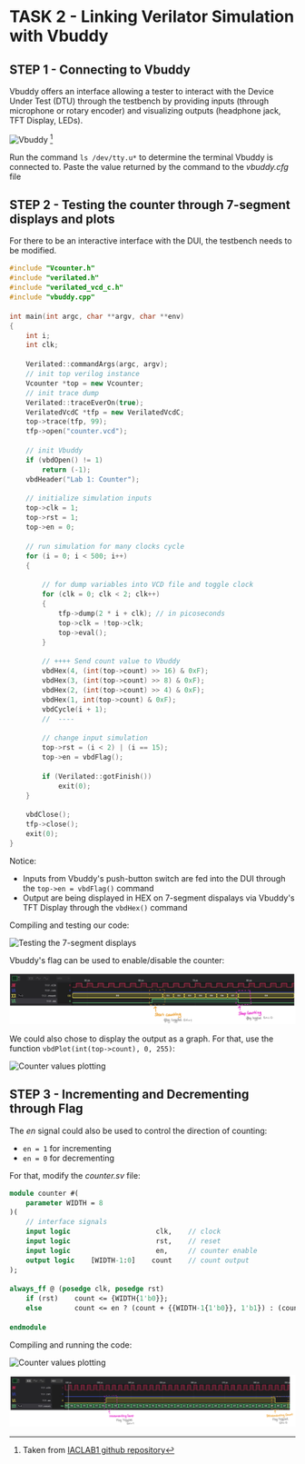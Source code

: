 # TASK 2 - Linking Verilator Simulation with Vbuddy

## STEP 1 - Connecting to Vbuddy

Vbuddy offers an interface allowing a tester to interact with the Device Under Test (DTU) through the testbench by providing inputs (through microphone or rotary encoder) and visualizing outputs (headphone jack, TFT Display, LEDs).

![Vbuddy](../images/vbuddy.jpg)
[^1]

Run the command `ls /dev/tty.u*` to determine the terminal Vbuddy is connected to.
Paste the value returned by the command to the _vbuddy.cfg_ file

## STEP 2 - Testing the counter through 7-segment displays and plots

For there to be an interactive interface with the DUI, the testbench needs to be modified.

``` C++
#include "Vcounter.h"
#include "verilated.h"
#include "verilated_vcd_c.h"
#include "vbuddy.cpp"

int main(int argc, char **argv, char **env)
{
    int i;
    int clk;

    Verilated::commandArgs(argc, argv);
    // init top verilog instance
    Vcounter *top = new Vcounter;
    // init trace dump
    Verilated::traceEverOn(true);
    VerilatedVcdC *tfp = new VerilatedVcdC;
    top->trace(tfp, 99);
    tfp->open("counter.vcd");

    // init Vbuddy
    if (vbdOpen() != 1)
        return (-1);
    vbdHeader("Lab 1: Counter");

    // initialize simulation inputs
    top->clk = 1;
    top->rst = 1;
    top->en = 0;

    // run simulation for many clocks cycle
    for (i = 0; i < 500; i++)
    {

        // for dump variables into VCD file and toggle clock
        for (clk = 0; clk < 2; clk++)
        {
            tfp->dump(2 * i + clk); // in picoseconds
            top->clk = !top->clk;
            top->eval();
        }

        // ++++ Send count value to Vbuddy
        vbdHex(4, (int(top->count) >> 16) & 0xF);
        vbdHex(3, (int(top->count) >> 8) & 0xF);
        vbdHex(2, (int(top->count) >> 4) & 0xF);
        vbdHex(1, int(top->count) & 0xF);
        vbdCycle(i + 1);
        //  ----

        // change input simulation
        top->rst = (i < 2) | (i == 15);
        top->en = vbdFlag();

        if (Verilated::gotFinish())
            exit(0);
    }

    vbdClose();
    tfp->close();
    exit(0);
}
```

Notice:
- Inputs from Vbuddy's push-button switch are fed into the DUI through the `top->en = vbdFlag()` command
- Output are being displayed in HEX on 7-segment dispalays via Vbuddy's TFT Display through the `vbdHex()` command

Compiling and testing our code:

![Testing the 7-segment displays](https://youtu.be/NcWlVew0rIs)

Vbuddy's flag can be used to enable/disable the counter:

![counter flag waveform](../images/counter_flag_waveform.jpg)


We could also chose to display the output as a graph. For that, use the function `vbdPlot(int(top->count), 0, 255)`:

![Counter values plotting](https://youtu.be/H9f1C2hQfdE)

## STEP 3 - Incrementing and Decrementing through Flag

The _en_ signal could also be used to control the direction of counting:
- `en = 1` for incrementing
- `en = 0` for decrementing


For that, modify the _counter.sv_ file:

``` SystemVerilog
module counter #(
    parameter WIDTH = 8
)(
    // interface signals
    input logic                     clk,    // clock
    input logic                     rst,    // reset
    input logic                     en,     // counter enable
    output logic    [WIDTH-1:0]    count    // count output
);

always_ff @ (posedge clk, posedge rst)
    if (rst)    count <= {WIDTH{1'b0}};
    else        count <= en ? (count + {{WIDTH-1{1'b0}}, 1'b1}) : (count - {{WIDTH-1{1'b0}}, 1'b1});

endmodule
```

Compiling and running the code:

![Counter values plotting](https://youtu.be/W31bzB84tAY)

![counter incrementing and decrementing](../images/counter_decrementing_waveform.jpg)

[^1]: Taken from [IACLAB1 github repository](https://github.com/EIE2-IAC-Labs/Lab1-Counter)

